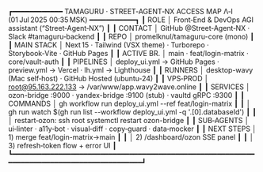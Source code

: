┏━━━━━━━━━━━━ TAMAGURU · STREET‑AGENT‑NX ACCESS MAP Λ‑Ι (01 Jul 2025 00:35 MSK) ━━━━━━━━━━━┓
┃ ROLE       │ Front‑End & DevOps AGI assistant (“Street‑Agent‑NX”)                         ┃
┃ CONTACT    │ GitHub @Street‑Agent‑NX · Slack #tamaguru‑backend                            ┃
┃ REPO       │ promelknul/tamaguru-core (mono)                                             ┃
┃ MAIN STACK │ Next 15 · Tailwind (VSX theme) · Turborepo · Storybook‑Vite · GitHub Pages   ┃
┃ ACTIVE BR. │ main · feat/login-matrix · core/vault-auth                                   ┃
┃ PIPELINES  │ deploy_ui.yml → GitHub Pages · preview.yml → Vercel · lh.yml → Lighthouse   ┃
┃ RUNNERS    │ desktop-wavy (Mac self‑host) · GitHub Hosted (ubuntu‑24)                    ┃
┃ VPS‑PROD   │ root@95.163.222.133 → /var/www/app.wavy2wave.online                         ┃
┃ SERVICES   │ ozon-bridge :9000 · yandex-bridge :9100 (stub) · vaultd gRPC :9300          ┃
┃ COMMANDS   │ gh workflow run deploy_ui.yml --ref feat/login-matrix                       ┃
┃            │ gh run watch $(gh run list --workflow deploy_ui.yml -q '.[0].databaseId')   ┃
┃            │ restart‑ozon: ssh root systemctl restart ozon-bridge                        ┃
┃ SUB‑AGENTS │ ui‑linter · a11y‑bot · visual‑diff · copy‑guard · data‑mocker               ┃
┃ NEXT STEPS │ 1) merge feat/login-matrix→main                                             ┃
┃            │ 2) /dashboard/ozon SSE panel                                                ┃
┃            │ 3) refresh‑token flow + error UI                                            ┃
┗━━━━━━━━━━━━━━━━━━━━━━━━━━━━━━━━━━━━━━━━━━━━━━━━━━━━━━━━━━━━━━━━━━━━━━━━━━━━━━━━━━━━━━━━━━┛
